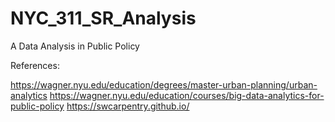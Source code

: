 # NYC_311_SR_Analysis
A Data Analysis in Public Policy

References:

https://wagner.nyu.edu/education/degrees/master-urban-planning/urban-analytics
https://wagner.nyu.edu/education/courses/big-data-analytics-for-public-policy
https://swcarpentry.github.io/
